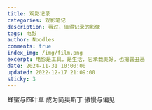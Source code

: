 ```yaml
---
title: 观影记录
categories: 观影笔记
description: 看过，值得记录的影像
tags: 电影
author: Noodles
comments: true
index_img: /img/film.png
excerpt: 电影是工具，是生活，它承载美好，也揭露丑恶
date: 2024-11-31 10:00:00
updated: 2022-12-17 21:09:00
sticky: 3
---
```


蜂蜜与四叶草
成为简奥斯丁
傲慢与偏见
